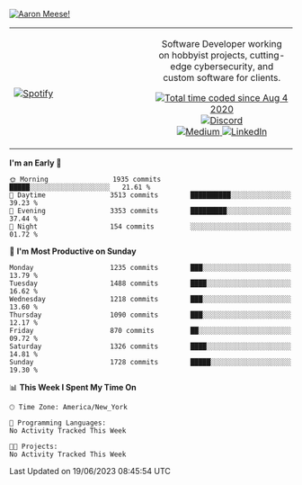 [![Aaron Meese!](https://user-images.githubusercontent.com/17814535/88975338-a2aabf00-d27f-11ea-963f-8a19608716b4.png)](https://github.com/ajmeese7/readme-ascii "README ASCII")

<!-- Modified from project here: https://github.com/novatorem/novatorem -->
<table width="100%">
  <tr>
  <td width="50%">

&nbsp; <br> [![Spotify](https://ajmeese7.vercel.app/api/spotify)](https://open.spotify.com/user/ajmeese)

  </td>
  <td width="50%">
    <p align="center">
    Software Developer working on hobbyist projects, cutting-edge cybersecurity, and custom software for clients.
    </p>
    <p align="center">
      <a href="https://wakatime.com/@f726891d-3b02-46cd-9b60-e8c59f9e2b14">
        <img src="https://wakatime.com/badge/user/f726891d-3b02-46cd-9b60-e8c59f9e2b14.svg" alt="Total time coded since Aug 4 2020" title="WakaTime" />
      </a>
      <a href="http://link.aaronmeese.com/discord">
        <img src="https://img.shields.io/badge/discord-ajmeese7%234835-369?style=flat-square&logo=discord&logoColor=white&color=purple" alt="Discord" title="Discord">
      </a>
      <br />
      <a href="https://link.aaronmeese.com/medium">
        <img src="https://img.shields.io/badge/medium-ajmeese7-1DB954?style=flat-square&logo=medium&logoColor=white" alt="Medium" title="Medium">
      </a>
      <a href="https://link.aaronmeese.com/linkedin">
        <img src="https://img.shields.io/badge/linkedIn-aaronmeese-1DB954?style=flat-square&logo=linkedin&logoColor=white&color=blue" alt="LinkedIn" title="LinkedIn">
      </a>
    </p>
  </td>

</table>

[//]: <> (The `&nbsp;` is to have Aphelion take up more space)

<!--START_SECTION:waka-->
**I'm an Early 🐤** 

```text
🌞 Morning                1935 commits        █████░░░░░░░░░░░░░░░░░░░░   21.61 % 
🌆 Daytime                3513 commits        ██████████░░░░░░░░░░░░░░░   39.23 % 
🌃 Evening                3353 commits        █████████░░░░░░░░░░░░░░░░   37.44 % 
🌙 Night                  154 commits         ░░░░░░░░░░░░░░░░░░░░░░░░░   01.72 % 
```
📅 **I'm Most Productive on Sunday** 

```text
Monday                   1235 commits        ███░░░░░░░░░░░░░░░░░░░░░░   13.79 % 
Tuesday                  1488 commits        ████░░░░░░░░░░░░░░░░░░░░░   16.62 % 
Wednesday                1218 commits        ███░░░░░░░░░░░░░░░░░░░░░░   13.60 % 
Thursday                 1090 commits        ███░░░░░░░░░░░░░░░░░░░░░░   12.17 % 
Friday                   870 commits         ██░░░░░░░░░░░░░░░░░░░░░░░   09.72 % 
Saturday                 1326 commits        ████░░░░░░░░░░░░░░░░░░░░░   14.81 % 
Sunday                   1728 commits        █████░░░░░░░░░░░░░░░░░░░░   19.30 % 
```


📊 **This Week I Spent My Time On** 

```text
🕑︎ Time Zone: America/New_York

💬 Programming Languages: 
No Activity Tracked This Week

🐱‍💻 Projects: 
No Activity Tracked This Week
```


 Last Updated on 19/06/2023 08:45:54 UTC
<!--END_SECTION:waka-->
